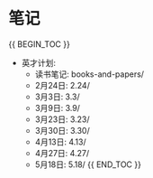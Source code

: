 # 笔记

{{ BEGIN_TOC }}
- 英才计划:
    - 读书笔记: books-and-papers/
    - 2月24日: 2.24/
    - 3月3日: 3.3/
    - 3月9日: 3.9/
    - 3月23日: 3.23/
    - 3月30日: 3.30/
    - 4月13日: 4.13/
    - 4月27日: 4.27/
    - 5月18日: 5.18/
{{ END_TOC }}